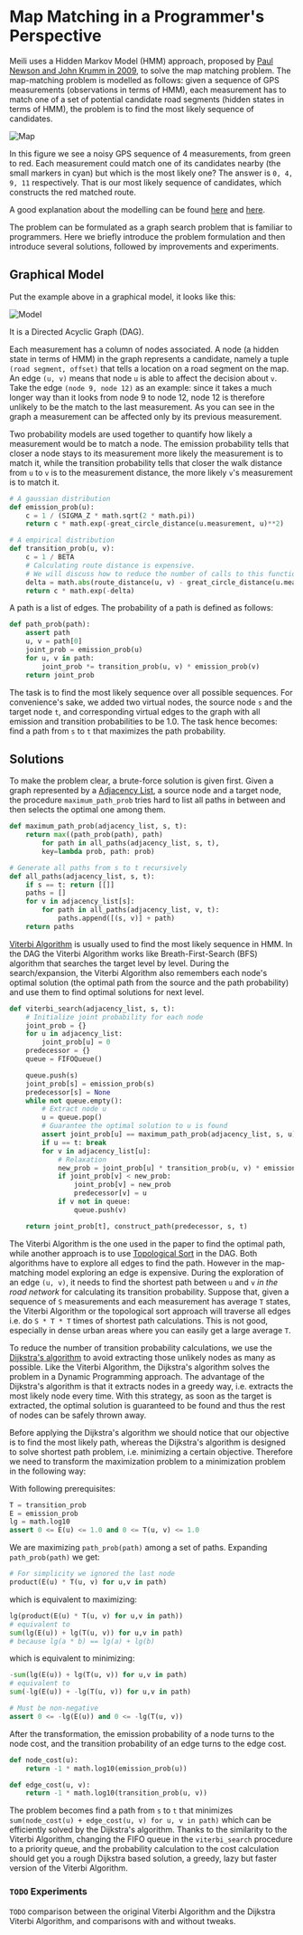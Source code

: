 # Map Matching in a Programmer's Perspective

Meili uses a Hidden Markov Model (HMM) approach, proposed by
[Paul Newson and John Krumm in 2009](http://research.microsoft.com/en-us/um/people/jckrumm/Publications%202009/map%20matching%20ACM%20GIS%20camera%20ready.pdf),
to solve the map matching problem. The map-matching problem is
modelled as follows: given a sequence of GPS measurements
(observations in terms of HMM), each measurement has to match one of a
set of potential candidate road segments (hidden states in terms of
HMM), the problem is to find the most likely sequence of candidates.

![Map](figures/intro.png)

In this figure we see a noisy GPS sequence of 4 measurements, from
green to red. Each measurement could match one of its candidates
nearby (the small markers in cyan) but which is the most likely one?
The answer is `0, 4, 9, 11` respectively. That is our most likely
sequence of candidates, which constructs the red matched route.

A good explanation about the modelling can be found
[here](https://www.mapbox.com/blog/map-matching/) and
[here](https://github.com/bmwcarit/barefoot/blob/master/MANUAL.md#background).

The problem can be formulated as a graph search problem that is
familiar to programmers. Here we briefly introduce the problem
formulation and then introduce several solutions, followed by
improvements and experiments.

## Graphical Model

Put the example above in a graphical model, it looks like this:

![Model](figures/model.png)

It is a Directed Acyclic Graph (DAG).

Each measurement has a column of nodes associated. A node (a hidden
state in terms of HMM) in the graph represents a candidate, namely a
tuple `(road segment, offset)` that tells a location on a road segment
on the map. An edge `(u, v)` means that node `u` is able to affect the
decision about `v`. Take the edge `(node 9, node 12)` as an example:
since it takes a much longer way than it looks from node 9 to node 12,
node 12 is therefore unlikely to be the match to the last
measurement. As you can see in the graph a measurement can be affected
only by its previous measurement.

Two probability models are used together to quantify how likely a
measurement would be to match a node. The emission probability
tells that closer a node stays to its measurement more likely the
measurement is to match it, while the transition probability tells
that closer the walk distance from `u` to `v` is to the measurement
distance, the more likely `v`'s measurement is to match it.

```python
# A gaussian distribution
def emission_prob(u):
    c = 1 / (SIGMA_Z * math.sqrt(2 * math.pi))
    return c * math.exp(-great_circle_distance(u.measurement, u)**2)

# A empirical distribution
def transition_prob(u, v):
    c = 1 / BETA
    # Calculating route distance is expensive.
    # We will discuss how to reduce the number of calls to this function later.
    delta = math.abs(route_distance(u, v) - great_circle_distance(u.measurement, v.measurement))
    return c * math.exp(-delta)
```

A path is a list of edges. The probability of a path is defined as
follows:

```python
def path_prob(path):
    assert path
    u, v = path[0]
    joint_prob = emission_prob(u)
    for u, v in path:
        joint_prob *= transition_prob(u, v) * emission_prob(v)
    return joint_prob
```

The task is to find the most likely sequence over all possible
sequences. For convenience's sake, we added two virtual nodes, the
source node `s` and the target node `t`, and corresponding virtual
edges to the graph with all emission and transition probabilities to
be 1.0. The task hence becomes: find a path from `s` to `t` that
maximizes the path probability.

## Solutions

To make the problem clear, a brute-force solution is given first.
Given a graph represented by a
[Adjacency List](https://en.wikipedia.org/wiki/Adjacency_list), a
source node and a target node, the procedure `maximum_path_prob` tries
hard to list all paths in between and then selects the optimal one
among them.

```python
def maximum_path_prob(adjacency_list, s, t):
    return max((path_prob(path), path)
        for path in all_paths(adjacency_list, s, t),
        key=lambda prob, path: prob)

# Generate all paths from s to t recursively
def all_paths(adjacency_list, s, t):
    if s == t: return [[]]
    paths = []
    for v in adjacency_list[s]:
        for path in all_paths(adjacency_list, v, t):
            paths.append([(s, v)] + path)
    return paths
```

[Viterbi Algorithm](https://en.wikipedia.org/wiki/Viterbi_algorithm)
is usually used to find the most likely sequence in HMM. In the DAG
the Viterbi Algorithm works like Breath-First-Search (BFS) algorithm
that searches the target level by level. During the search/expansion,
the Viterbi Algorithm also remembers each node's optimal solution (the
optimal path from the source and the path probability) and use them to
find optimal solutions for next level.

```python
def viterbi_search(adjacency_list, s, t):
    # Initialize joint probability for each node
    joint_prob = {}
    for u in adjacency_list:
        joint_prob[u] = 0
    predecessor = {}
    queue = FIFOQueue()

    queue.push(s)
    joint_prob[s] = emission_prob(s)
    predecessor[s] = None
    while not queue.empty():
        # Extract node u
        u = queue.pop()
        # Guarantee the optimal solution to u is found
        assert joint_prob[u] == maximum_path_prob(adjacency_list, s, u)[0]
        if u == t: break
        for v in adjacency_list[u]:
            # Relaxation
            new_prob = joint_prob[u] * transition_prob(u, v) * emission_prob(v)
            if joint_prob[v] < new_prob:
                joint_prob[v] = new_prob
                predecessor[v] = u
            if v not in queue:
                queue.push(v)

    return joint_prob[t], construct_path(predecessor, s, t)
```

The Viterbi Algorithm is the one used in the paper to find the optimal
path, while another approach is to use
[Topological Sort](https://en.wikipedia.org/wiki/Topological_sorting)
in the DAG. Both algorithms have to explore all edges to find the
path. However in the map-matching model exploring an edge is
expensive. During the exploration of an edge `(u, v)`, it needs to
find the shortest path between `u` and `v` *in the road network* for
calculating its transition probability. Suppose that, given a sequence
of `S` measurements and each measurement has average `T` states, the
Viterbi Algorithm or the topological sort approach will traverse all
edges i.e. do `S * T * T` times of shortest path calculations. This is
not good, especially in dense urban areas where you can easily get a
large average `T`.

To reduce the number of transition probability calculations, we use
the
[Dijkstra's algorithm](https://en.wikipedia.org/wiki/Dijkstra%27s_algorithm)
to avoid extracting those unlikely nodes as many as possible. Like the
Viterbi Algorithm, the Dijkstra's algorithm solves the problem in a
Dynamic Programming approach. The advantage of the Dijkstra's
algorithm is that it extracts nodes in a greedy way, i.e. extracts the
most likely node every time. With this strategy, as soon as the target
is extracted, the optimal solution is guaranteed to be found and thus
the rest of nodes can be safely thrown away.

Before applying the Dijkstra's algorithm we should notice that our
objective is to find the most likely path, whereas the Dijkstra's
algorithm is designed to solve shortest path problem, i.e. minimizing
a certain objective. Therefore we need to transform the maximization
problem to a minimization problem in the following way:

With following prerequisites:
```python
T = transition_prob
E = emission_prob
lg = math.log10
assert 0 <= E(u) <= 1.0 and 0 <= T(u, v) <= 1.0
```

We are maximizing `path_prob(path)` among a set of paths. Expanding
`path_prob(path)` we get:

```python
# For simplicity we ignored the last node
product(E(u) * T(u, v) for u,v in path)
```

which is equivalent to maximizing:

```python
lg(product(E(u) * T(u, v) for u,v in path))
# equivalent to
sum(lg(E(u)) + lg(T(u, v)) for u,v in path)
# because lg(a * b) == lg(a) + lg(b)
```

which is equivalent to minimizing:

```python
-sum(lg(E(u)) + lg(T(u, v)) for u,v in path)
# equivalent to
sum(-lg(E(u)) + -lg(T(u, v)) for u,v in path)

# Must be non-negative
assert 0 <= -lg(E(u)) and 0 <= -lg(T(u, v))
```

After the transformation, the emission probability of a node turns to
the node cost, and the transition probability of an edge turns to the
edge cost.

```python
def node_cost(u):
    return -1 * math.log10(emission_prob(u))

def edge_cost(u, v):
    return -1 * math.log10(transition_prob(u, v))
```

The problem becomes find a path from `s` to `t` that minimizes
`sum(node_cost(u) + edge_cost(u, v) for u, v in path)` which can be
efficiently solved by the Dijkstra's algorithm. Thanks to the
similarity to the Viterbi Algorithm, changing the FIFO queue in the
`viterbi_search` procedure to a priority queue, and the probability
calculation to the cost calculation should get you a rough Dijkstra
based solution, a greedy, lazy but faster version of the Viterbi
Algorithm.

### `TODO` Experiments

`TODO` comparison between the original Viterbi Algorithm and the
Dijkstra Viterbi Algorithm, and comparisons with and without tweaks.
